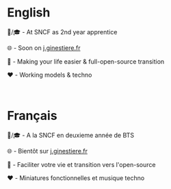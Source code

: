 # English

💼/🎓 - At SNCF as 2nd year apprentice

🌐 - Soon on [j.ginestiere.fr](https://j.ginestiere.fr)

🎯 - Making your life easier & full-open-source transition

❤️ - Working models & techno

<br/>

# Français

💼/🎓 -  A la SNCF en deuxieme année de BTS

🌐 - Bientôt sur [j.ginestiere.fr](https://j.ginestiere.fr)

🎯 - Faciliter votre vie et transition vers l'open-source

❤️ - Miniatures fonctionnelles et musique techno
